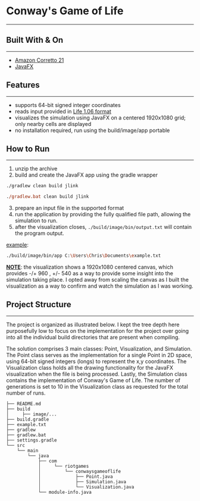 # Conway's Game of Life
***

## Built With & On
***

* [Amazon Corretto 21](https://docs.aws.amazon.com/corretto/latest/corretto-21-ug/downloads-list.html)
* [JavaFX](https://openjfx.io/)

## Features
***

* supports 64-bit signed integer coordinates
* reads input provided in [Life 1.06 format](https://conwaylife.com/wiki/Life_1.06)
* visualizes the simulation using JavaFX on a centered 1920x1080 grid; only nearby cells are displayed
* no installation required, run using the build/image/app portable

## How to Run
***

1. unzip the archive
2. build and create the JavaFX app using the gradle wrapper 
```bash
./gradlew clean build jlink
```
```ps
./gradlew.bat clean build jlink
```
3. prepare an input file in the supported format
4. run the application by providing the fully qualified file path, allowing the simulation to run.
5. after the visualization closes, `./build/image/bin/output.txt` will contain the program output.

<ins>example</ins>:
```bash
./build/image/bin/app C:\Users\Chris\Documents\example.txt
```

<ins>**NOTE**</ins>: the visualization shows a 1920x1080 centered canvas, which provides -/+ 960 , +/- 540 as a
way to provide some insight into the simulation taking place. I opted away from scaling the canvas
as I built the visualization as a way to confirm and watch the simulation as I was working.


## Project Structure
***

The project is organized as illustrated below. I kept the tree depth here purposefully low to 
focus on the implementation for the project over going into all the individual build directories
that are present when compiling. 

The solution comprises 3 main classes: Point, Visualization, and Simulation. The Point class
serves as the implementation for a single Point in 2D space, using 64-bit signed integers (longs)
to represent the x,y coordinates. The Visualization class holds all the drawing functionality for
the JavaFX visualization when the file is being processed. Lastly, the Simulation class contains
the implementation of Conway's Game of Life. The number of generations is set to 10 in the 
Visualization class as requested for the total number of runs.

```console
├── README.md
├── build
│     ├── image/...
├── build.gradle
├── example.txt
├── gradlew
├── gradlew.bat
├── settings.gradle
└── src
    └── main
        └── java
            ├── com
            │     └── riotgames
            │         └── conwaysgameoflife
            │             ├── Point.java
            │             ├── Simulation.java
            │             └── Visualization.java
            └── module-info.java
```

